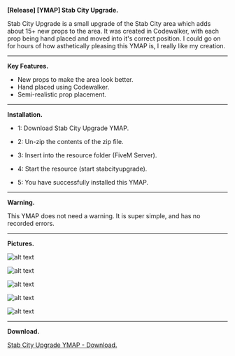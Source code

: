 **[Release] [YMAP] Stab City Upgrade.**

Stab City Upgrade is a small upgrade of the Stab City area which adds about 15+ new props to the area. It was created in Codewalker, with each prop being hand placed and moved into it's correct position. I could go on for hours of how asthetically pleasing this YMAP is, I really like my creation.

---

**Key Features.**

* New props to make the area look better.
* Hand placed using Codewalker.
* Semi-realistic prop placement.

---

**Installation.**

* 1: Download Stab City Upgrade YMAP.

* 2: Un-zip the contents of the zip file.

* 3: Insert into the resource folder (FiveM Server).

* 4: Start the resource (start stabcityupgrade).

* 5: You have successfully installed this YMAP.

---

**Warning.**

This YMAP does not need a warning. It is super simple, and has no recorded errors.

---

**Pictures.**

![alt text](https://forum.cfx.re/uploads/default/original/4X/a/d/6/ad6b855dbb4f331930d444c18fa4fc77141db115.jpeg "1")

![alt text](https://forum.cfx.re/uploads/default/original/4X/1/e/7/1e7df165f414f057351bcde281d1789eac114165.jpeg "2")

![alt text](https://forum.cfx.re/uploads/default/original/4X/1/8/6/1865cfd1595b0273de62774e409df652e8a11074.jpeg "3")

![alt text](https://forum.cfx.re/uploads/default/original/4X/a/6/b/a6b54a744324d4f609ee4bdbd01b56664bd139c9.jpeg "4")

![alt text](https://forum.cfx.re/uploads/default/original/4X/0/6/8/068e4d63bd97699a1fdd2f150ddfa90926d51a40.jpeg "5")

---

**Download.**

[Stab City Upgrade YMAP - Download.](https://github.com/Mart475/Stab-City-Upgrade-YMAP)
